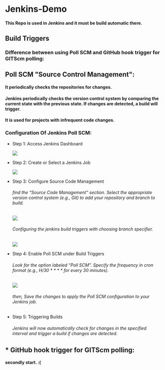 # Jenkins-Demo
#### This Repo is used in Jenkins and it must be build automatic there.

## Build Triggers
### Difference between using Poll SCM and GitHub hook trigger for GITScm polling:

## **Poll SCM "Source Control Management":**
   #### It periodically checks the repositories for changes.
   #### Jenkins periodically checks the version control system by comparing the current state with the previous state. If changes are detected, a build will trigger.
   #### It is used for projects with infrequent code changes.
 
   ### Configuration Of Jenkins Poll SCM:
   * Step 1: Access Jenkins Dashboard
     
     <img src="https://media.geeksforgeeks.org/wp-content/uploads/20240201170744/J1-dashboard-(1).jpg">
     
   * Step 2: Create or Select a Jenkins Job
     
     <img src="https://media.geeksforgeeks.org/wp-content/uploads/20240201170921/J2-create-job.jpg">
     
   * Step 3: Configure Source Code Management
        ###### find the “Source Code Management” section. Select the appropriate version control system (e.g., Git) to add your repository and branch to build.

        <img src="https://media.geeksforgeeks.org/wp-content/uploads/20240201171106/J3git.jpg">

        ###### Configuring the jenkins build triggers with choosing branch specifier.

        <img src="https://media.geeksforgeeks.org/wp-content/uploads/20240201171216/J4branch.jpg">
     
   * Step 4: Enable Poll SCM under Build Triggers
        ###### Look for the option labeled “Poll SCM”. Specify the frequency in cron format (e.g., H/30 * * * * for every 30 minutes).
     
        <img src="https://media.geeksforgeeks.org/wp-content/uploads/20240201171639/build30.jpg">

        ###### then, Save the changes to apply the Poll SCM configuration to your Jenkins job.

   * Step 5: Triggering Builds
        ###### Jenkins will now automatically check for changes in the specified interval and trigger a build if changes are detected.
 
 
## * **GitHub hook trigger for GITScm polling:**
 #### secondly start. :(

